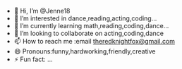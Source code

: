 - 👋 Hi, I’m @Jenne18
- 👀 I’m interested in dance,reading,acting,coding...
- 🌱 I’m currently learning math,reading,coding,dance...
- 💞️ I’m looking to collaborate on acting,coding,dance
- 📫 How to reach me :email theredknightfox@gmail.com
- 😄 Pronouns:funny,hardworking,friendly,creative
- ⚡ Fun fact: ...

<!---
Jenne18/Jenne18 is a ✨ special ✨ repository because its `README.md` (this file) appears on your GitHub profile.
You can click the Preview link to take a look at your changes.
--->
